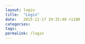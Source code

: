 ```yaml
---
layout: login
title:  "Login"
date:   2015-12-17 19:35:48 +1100
categories:
tags:
permalink: /login
---
```

